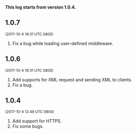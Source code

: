 **This log starts from version 1.0.4.**

## 1.0.7

<small>(2017-10-4 19:31 UTC 0800)</small>

1. Fix a bug while loading user-defined middleware.

## 1.0.6

<small>(2017-10-4 19:31 UTC 0800)</small>

1. Add supports for XML request and sending XML to clients.
2. Fix a bug.

## 1.0.4

<small>(2017-10-4 12:49 UTC 0800)</small>

1. Add support for HTTPS.
2. Fix some bugs.
